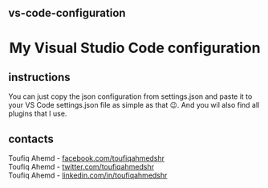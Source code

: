 ## vs-code-configuration

<h1 align="center">My Visual Studio Code configuration</h1>


## instructions

You can just copy the json configuration from settings.json and paste it to your VS Code settings.json file as simple as that 😉. And you wil also find all plugins that I use.


## contacts

Toufiq Ahemd - [facebook.com/toufiqahmedshr](https://www.facebook.com/toufiqahmedshr)
<br>
Toufiq Ahemd - [twitter.com/toufiqahmedshr](https://www.twitter.com/toufiqahmedshr)
<br>
Toufiq Ahemd - [linkedin.com/in/toufiqahmedshr](https://www.linkedin.com/in/toufiqahmedshr)

